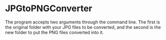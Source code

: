 # JPGtoPNGConverter

The program accepts two arguments through the command line. The first is the original folder with your JPG files to be converted, and the second is the new folder to put the PNG files converted into it.
